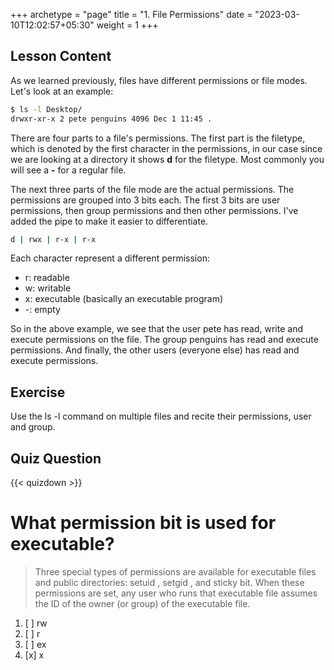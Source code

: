 +++
archetype = "page"
title = "1. File Permissions"
date = "2023-03-10T12:02:57+05:30"
weight = 1
+++

## Lesson Content

As we learned previously, files have different permissions or file modes. Let's look at an example:

```bash
$ ls -l Desktop/
drwxr-xr-x 2 pete penguins 4096 Dec 1 11:45 .
```

There are four parts to a file's permissions. The first part is the filetype, which is denoted by the first character in the permissions, in our case since we are looking at a directory it shows **d** for the filetype. Most commonly you will see a **-** for a regular file. 

The next three parts of the file mode are the actual permissions. The permissions are grouped into 3 bits each. The first 3 bits are user permissions, then group permissions and then other permissions. I've added the pipe to make it easier to differentiate.

```bash
d | rwx | r-x | r-x 
```

Each character represent a different permission: 

- r: readable 
- w: writable 
- x: executable (basically an executable program) 
- -: empty 


So in the above example, we see that the user pete has read, write and execute permissions on the file. The group penguins has read and execute permissions. And finally, the other users (everyone else) has read and execute permissions. 

## Exercise

Use the ls -l command on multiple files and recite their permissions, user and group. 

## Quiz Question

{{< quizdown >}}

# What permission bit is used for executable? 

> Three special types of permissions are available for executable files and public directories: setuid , setgid , and sticky bit. When these permissions are set, any user who runs that executable file assumes the ID of the owner (or group) of the executable file.

1. [ ] rw
2. [ ] r
3. [ ] ex
4. [x] x